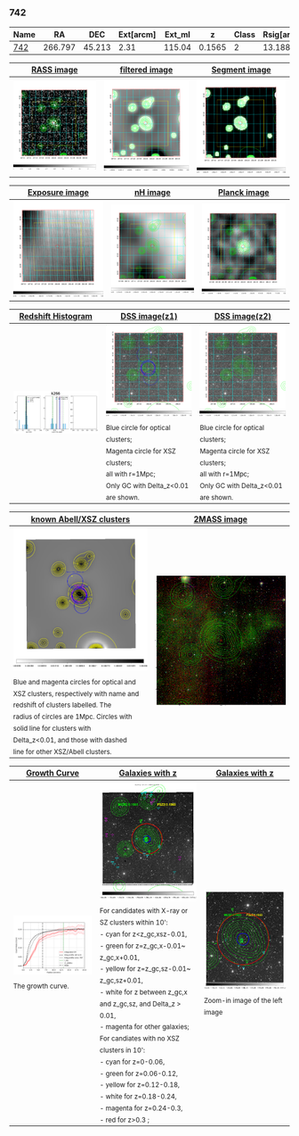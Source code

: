 <div STYLE="page-break-after: always;"></div>

### 742

|Name          |RA          |DEC      | Ext[arcm] | Ext_ml | z    | Class| Rsig[arcmin] | CRsig[c/s] | CR500[c/s] | R500[Mpc] |L500[erg/s]|F500[erg/s/cm^2]| M500[Msun]|Tx[keV]|beta|GC(XSZ,Delta_z<0.01)| GC(OPT,Delta_z<0.01)|GC|alias|
|--------------|------------|------------|---|---|-----------|--------|------|------|----|----|----|----|----|----|----|----|----|----|---|
|[742](script/742.md)     | 266.797       | 45.213       | 2.31    | 115.04   | 0.1565 | 2   | 13.188 |0.198 |0.183 |1.041 |2.356e+44 |3.528e-12 |3.741e+14 |5.079 |1.075 |Tar, |Wen, |Tar, |k266|

|[RASS image](../image/742/742_img.pdf)|[filtered image](../image/742/742_fil.pdf)|[Segment image](../image/742/742_seg.pdf)|
|-------------------|--------------------|-------------------|
| <img src="../image/742/742_img.png" width="300">  | <img src="../image/742/742_fil.png" width="300">   | <img src="../image/742/742_seg.png" width="300">  |

|[Exposure image](../image/742/742_mex.pdf)| [nH image](../image/742/742_nh.pdf)| [Planck image](../image/742/742_p.pdf)|
|-------------------|--------------------|-------------------|
|<img src="../image/742/742_mex.png" width="300">   | <img src="../image/742/742_nh.png" width="300">    | <img src="../image/742/742_p.png" width="300"> |

|[Redshift Histogram](../image/742/742_zg.pdf) | [DSS image(z1)](../image/742/742_dss_z1.pdf)      |  [DSS image(z2)](../image/742/742_dss_z2.pdf)    |
|-------------------|--------------------|-------------------|
|<img src="../image/742/742_zg.png" width="300"> |<img src="../image/742/742_dss_z1.png" width="300"> <sub><br>Blue circle for optical clusters; <br>Magenta circle for XSZ clusters; <br>all with r=1Mpc; <br>Only GC with Delta_z<0.01 are shown. </sub>| <img src="../image/742/742_dss_z2.png" width="300"><sub><br>Blue circle for optical clusters; <br>Magenta circle for XSZ clusters; <br>all with r=1Mpc; <br>Only GC with Delta_z<0.01 are shown. </sub> |

|[known Abell/XSZ clusters](../image/742/742_m.pdf) | [2MASS image](../image/742/742_2mass.pdf)      |
|-------------------|-------------------|
|<img src=../image/742/742_m.png width="300"> <sub><br>Blue and magenta circles for optical and <br>XSZ clusters, respectively with name and <br>redshift of clusters labelled. The <br>radius of circles are 1Mpc. Circles with <br>solid line for clusters with <br>Delta_z<0.01, and those with dashed <br>line for other XSZ/Abell clusters.        </sub>|<img src="../image/742/742_2mass.png" width="300">  |

|[Growth Curve](../image/742/742_gca_all.png) |[Galaxies with z](../image/742/742_opt_ned.pdf) |[Galaxies with z](../image/742/742_opt_ned_zoom.pdf) |
|-------------------|-------------------|-------------------|
| <img src="../image/742/742_gca_all.png" width="300"> <sub><br>The growth curve.</sub>| <img src=../image/742/742_opt_ned.png width="300"> <br><sub> For candidates with X-ray or SZ clusters within 10': <br> - cyan for z<z_gc,xsz-0.01, <br> - green for z=z_gc,x-0.01~ z_gc,x+0.01, <br> - yellow for z=z_gc,sz-0.01~ z_gc,sz+0.01, <br> - white for z between z_gc,x and z_gc,sz, and Delta_z > 0.01, <br> - magenta for other galaxies; <br>For candiates with no XSZ clusters in 10': <br> - cyan for z=0-0.06, <br> - green for z=0.06-0.12, <br> - yellow for z=0.12-0.18, <br> - white for z=0.18-0.24, <br> - magenta for z=0.24-0.3, <br> - red for z>0.3 ;  </sub>|<img src=../image/742/742_opt_ned_zoom.png width="300">  <br><sub> Zoom-in image of the left image</sub>|





